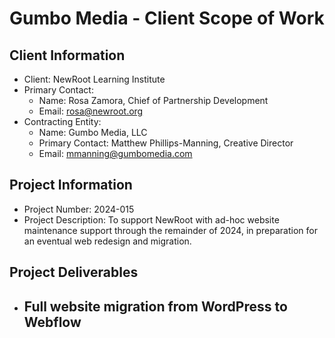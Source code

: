 # Gumbo Media - Client Scope of Work

## Client Information

- Client: NewRoot Learning Institute
- Primary Contact:
  - Name: Rosa Zamora, Chief of Partnership Development
  - Email: rosa@newroot.org
- Contracting Entity:
  - Name: Gumbo Media, LLC
  - Primary Contact: Matthew Phillips-Manning, Creative Director
  - Email: mmanning@gumbomedia.com

## Project Information

- Project Number: 2024-015
- Project Description: To support NewRoot with ad-hoc website maintenance support through the remainder of 2024, in preparation for an eventual web redesign and migration.

## Project Deliverables

- Full website migration from WordPress to Webflow
  -
